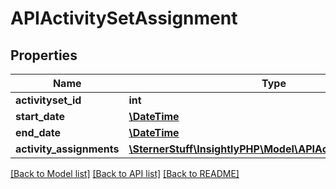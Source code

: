 # APIActivitySetAssignment

## Properties
Name | Type | Description | Notes
------------ | ------------- | ------------- | -------------
**activityset_id** | **int** |  | [optional] 
**start_date** | [**\DateTime**](\DateTime.md) |  | [optional] 
**end_date** | [**\DateTime**](\DateTime.md) |  | [optional] 
**activity_assignments** | [**\SternerStuff\InsightlyPHP\Model\APIActivityAssignment[]**](APIActivityAssignment.md) |  | [optional] 

[[Back to Model list]](../README.md#documentation-for-models) [[Back to API list]](../README.md#documentation-for-api-endpoints) [[Back to README]](../README.md)


